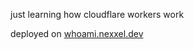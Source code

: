just learning how cloudflare workers work

deployed on [whoami.nexxel.dev](https://whoami.nexxel.dev)
